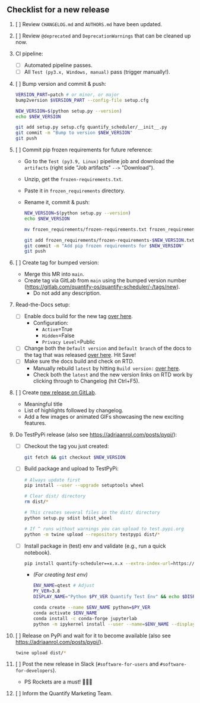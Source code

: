 ## Checklist for a new release

1. [ ] Review `CHANGELOG.md` and `AUTHORS.md` have been updated.  
1. [ ] Review `@deprecated` and `DeprecationWarnings` that can be cleaned up now.

1. CI pipeline:
    - [ ] Automated pipeline passes.
    - [ ] All `Test (py3.x, Windows, manual)` pass (trigger manually!).

1. [ ] Bump version and commit & push:
   ```bash
   VERSION_PART=patch # or minor, or major
   bump2version $VERSION_PART --config-file setup.cfg

   NEW_VERSION=$(python setup.py --version)
   echo $NEW_VERSION

   git add setup.py setup.cfg quantify_scheduler/__init__.py
   git commit -m "Bump to version $NEW_VERSION"
   git push
   ```
   
1. [ ] Commit pip frozen requirements for future reference:
    - Go to the `Test (py3.9, Linux)` pipeline job and download the `artifacts` (right side "Job artifacts" `-->` "Download").
    - Unzip, get the `frozen-requirements.txt`.
    - Paste it in `frozen_requirements` directory.
    - Rename it, commit & push:

      ```bash
      NEW_VERSION=$(python setup.py --version)
      echo $NEW_VERSION

      mv frozen_requirements/frozen-requirements.txt frozen_requirements/frozen-requirements-$NEW_VERSION.txt

      git add frozen_requirements/frozen-requirements-$NEW_VERSION.txt
      git commit -m "Add pip frozen requirements for $NEW_VERSION"
      git push
      ```

1. [ ] Create tag for bumped version:
    - Merge this MR into `main`.
    - Create tag via GitLab from `main` using the bumped version number (https://gitlab.com/quantify-os/quantify-scheduler/-/tags/new).
      - Do not add any description. 

    <!-- - Future TODO: finish automation of this step in `.gitlab-ci.yml`. -->
    <!-- 1. [ ] Run **one** of the major/minor/patch version bump (manual) jobs in the CI pipeline of the MR. -->
    <!--     - NB this can only be done after unix and windows test & docs jobs pass. -->

1. Read-the-Docs setup:
   - [ ] Enable docs build for the new tag [over here](https://readthedocs.com/projects/quantify-quantify-scheduler/versions/).
      - Configuration:
        - `Active`=True
        - `Hidden`=False
        - `Privacy Level`=Public
   - [ ] Change both the `Default version` and `Default branch` of the docs to the tag that was released [over here](https://readthedocs.com/dashboard/quantify-quantify-scheduler/advanced/). Hit Save!
   - [ ] Make sure the docs build and check on RTD.
      - Manually rebuild `latest` by hitting `Build version:` [over here](https://readthedocs.com/projects/quantify-quantify-scheduler/builds/).
      - Check both the `latest` and the new version links on RTD work by clicking through to Changelog (hit Ctrl+F5).

1. [ ] Create [new release on GitLab](https://gitlab.com/quantify-os/quantify-scheduler/-/releases).
    - Meaningful title
    - List of highlights followed by changelog.
    - Add a few images or animated GIFs showcasing the new exciting features.

1. Do TestPyPi release (also see https://adriaanrol.com/posts/pypi/):
    - [ ] Checkout the tag you just created:
       ```bash
       git fetch && git checkout $NEW_VERSION
       ```
    - [ ] Build package and upload to TestPyPi:
       ```bash
       # Always update first
       pip install --user --upgrade setuptools wheel

       # Clear dist/ directory
       rm dist/*

       # This creates several files in the dist/ directory
       python setup.py sdist bdist_wheel

       # If ^ runs without warnings you can upload to test.pypi.org
       python -m twine upload --repository testpypi dist/*
       ```
    - [ ] Install package in (test) env and validate (e.g., run a quick notebook). 
       ```bash
       pip install quantify-scheduler==x.x.x --extra-index-url=https://test.pypi.org/simple/
       ```
       - _(For creating test env)_
         ```bash
         ENV_NAME=qtest # Adjust
         PY_VER=3.8
         DISPLAY_NAME="Python $PY_VER Quantify Test Env" && echo $DISPLAY_NAME # Adjust

         conda create --name $ENV_NAME python=$PY_VER
         conda activate $ENV_NAME
         conda install -c conda-forge jupyterlab
         python -m ipykernel install --user --name=$ENV_NAME --display-name="$DISPLAY_NAME"
         ```

1. [ ] Release on PyPi and wait for it to become available (also see https://adriaanrol.com/posts/pypi/).
    ```bash
    twine upload dist/* 
    ```

1. [ ] Post the new release in Slack (`#software-for-users` and `#software-for-developers`).
    - PS Rockets are a must! 🚀🚀🚀
1. [ ] Inform the Quantify Marketing Team.
